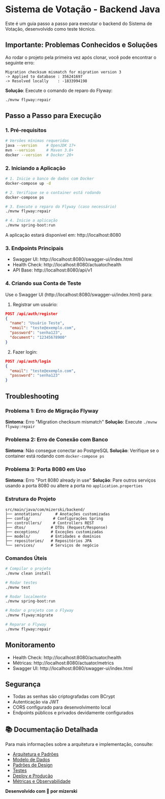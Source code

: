 # Sistema de Votação - Backend Java

Este é um guia passo a passo para executar o backend do Sistema de Votação, desenvolvido como teste técnico.

## Importante: Problemas Conhecidos e Soluções

Ao rodar o projeto pela primeira vez após clonar, você pode encontrar o seguinte erro:

```
Migration checksum mismatch for migration version 3
-> Applied to database : 356241697
-> Resolved locally    : -1833994198
```

**Solução**: Execute o comando de reparo do Flyway:
```bash
./mvnw flyway:repair
```

##  Passo a Passo para Execução

### 1. Pré-requisitos

```bash
# Versões mínimas requeridas
java --version    # OpenJDK 17+
mvn --version     # Maven 3.8+
docker --version  # Docker 20+
```

### 2. Iniciando a Aplicação

```bash
# 1. Inicie o banco de dados com Docker
docker-compose up -d

# 2. Verifique se o container está rodando
docker-compose ps

# 3. Execute o reparo do Flyway (caso necessário)
./mvnw flyway:repair

# 4. Inicie a aplicação
./mvnw spring-boot:run
```

A aplicação estará disponível em: http://localhost:8080

### 3. Endpoints Principais

- Swagger UI: http://localhost:8080/swagger-ui/index.html
- Health Check: http://localhost:8080/actuator/health
- API Base: http://localhost:8080/api/v1

### 4. Criando sua Conta de Teste

Use o Swagger UI (http://localhost:8080/swagger-ui/index.html) para:

1. Registrar um usuário:
```json
POST /api/auth/register
{
  "name": "Usuário Teste",
  "email": "teste@exemplo.com",
  "password": "senha123",
  "document": "12345678900"
}
```

2. Fazer login:
```json
POST /api/auth/login
{
  "email": "teste@exemplo.com",
  "password": "senha123"
}
```

## Troubleshooting

### Problema 1: Erro de Migração Flyway
**Sintoma**: Erro "Migration checksum mismatch"
**Solução**: Execute `./mvnw flyway:repair`

### Problema 2: Erro de Conexão com Banco
**Sintoma**: Não consegue conectar ao PostgreSQL
**Solução**: Verifique se o container está rodando com `docker-compose ps`

### Problema 3: Porta 8080 em Uso
**Sintoma**: Erro "Port 8080 already in use"
**Solução**: Pare outros serviços usando a porta 8080 ou altere a porta no `application.properties`



### Estrutura do Projeto

```
src/main/java/com/mizerski/backend/
├── annotations/      # Anotações customizadas
├── config/          # Configurações Spring
├── controllers/     # Controllers REST
├── dtos/           # DTOs (Request/Response)
├── exceptions/     # Exceções customizadas
├── models/         # Entidades e domínios
├── repositories/   # Repositórios JPA
└── services/       # Serviços de negócio
```

### Comandos Úteis

```bash
# Compilar o projeto
./mvnw clean install

# Rodar testes
./mvnw test

# Rodar localmente
./mvnw spring-boot:run

# Rodar o projeto com o Flyway
./mvnw flyway:migrate

# Reparar o Flyway
./mvnw flyway:repair

```

## Monitoramento

- Health Check: http://localhost:8080/actuator/health
- Métricas: http://localhost:8080/actuator/metrics
- Swagger UI: http://localhost:8080/swagger-ui/index.html

## Segurança

- Todas as senhas são criptografadas com BCrypt
- Autenticação via JWT
- CORS configurado para desenvolvimento local
- Endpoints públicos e privados devidamente configurados

## 📚 Documentação Detalhada

Para mais informações sobre a arquitetura e implementação, consulte:

- [Arquitetura e Padrões](docs/ARCHITECTURE.md)
- [Modelo de Dados](docs/DATABASE.md)
- [Padrões de Design](docs/PATTERNS.md)
- [Testes](docs/TESTS.md)
- [Deploy e Produção](docs/DEPLOY.md)
- [Métricas e Observabilidade](docs/METRICS.md)


**Desenvolvido com 💙 por mizerski**
